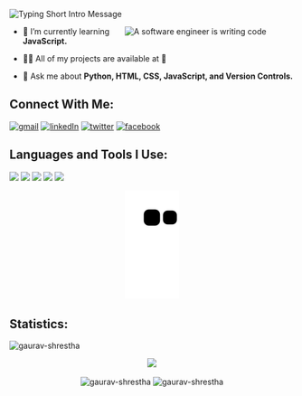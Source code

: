 <!-- GREETING -->
![Typing Short Intro Message](https://readme-typing-svg.herokuapp.com?font=Fira+Code&size=30&duration=4500&pause=750&color=07D0FF&width=750&height=80&lines=Hello%F0%9F%91%8B%2C+I'm+Gaurav+Pratap+Shrestha;Welcome+to+my+Github+Page;)



<!-- CODING GIF-->
<img align="right" src="https://media0.giphy.com/media/RbDKaczqWovIugyJmW/giphy.gif?cid=ecf05e470hyegrnfpiiaphysg73vndo2gn1mro6xrxb964gk&rid=giphy.gif&ct=g" alt="A software engineer is writing code" width="300" />



<!-- DETAILS -->
-   🌱 I’m currently learning **JavaScript.**

-   👨‍💻 All of my projects are available at <a style="text-decoration:none" href="https://github.com/gaurav-shrestha?tab=repositories" target="_blank">📁</a>

-   💬 Ask me about **Python, HTML, CSS, JavaScript, and Version Controls.**



<!-- SOCIAL MEDIAS -->
## Connect With Me:
<div> 
    <a href="mailto:gvstha10@gmail.com" target="_blank"><img src="https://img.shields.io/badge/Gmail-D14836?style=for-the-badge&logo=gmail&logoColor=white" alt="gmail" target="_blank"></a>
    <a href="https://www.linkedin.com/in/gaurav-shrestha" target="_blank"><img src="https://img.shields.io/badge/-LinkedIn-%230077B5?style=for-the-badge&logo=linkedin&logoColor=white" alt="linkedIn" target="_blank"></a>
    <a href="https://twitter.com/GvShrestha" target="_blank"><img src="https://img.shields.io/badge/Twitter-1DA1F2?style=for-the-badge&logo=twitter&logoColor=white" alt="twitter" target="blank"></a>
    <a href="https://www.facebook.com/GauravPratapStha" target="_blank"><img src="https://img.shields.io/badge/Facebook-1877F2?style=for-the-badge&logo=facebook&logoColor=white" alt="facebook" target=_blank></a> 
</div>



<!-- LANGUAGES and TOOLS -->
## Languages and Tools I Use:
![](https://img.shields.io/badge/Python-3776AB?style=for-the-badge&logo=python&logoColor=white)
![](https://img.shields.io/badge/HTML5-E34F26?style=for-the-badge&logo=html5&logoColor=white)
![](https://img.shields.io/badge/CSS3-1572B6?style=for-the-badge&logo=css3&logoColor=white)
![](https://img.shields.io/badge/JavaScript-F7DF1E?style=for-the-badge&logo=javascript&logoColor=black)
![](https://img.shields.io/badge/Git-F05032?style=for-the-badge&logo=git&logoColor=white)



<!-- CONTRIBUTION CHART -->
<p align="center">
    <!-- <img src="https://activity-graph.herokuapp.com/graph?username=gaurav-shrestha&theme=react-dark" alt="gaurav-shrestha's github activity graph"/> -->
    <!--SNAKE GAME-->
   <img src="https://github.com/gaurav-shrestha/gaurav-shrestha/blob/output/github-contribution-grid-snake.svg" alt="gaurav-shrestha's github snake maze" />
</p>



<!--  STATISTICS -->
## Statistics:
<p><img src="https://komarev.com/ghpvc/?username=gaurav-shrestha&label=Profile%20views&color=0e75b6&style=flat" alt="gaurav-shrestha"/></p>
<p align="center"><img src="https://github-readme-stats.vercel.app/api?username=gaurav-shrestha&theme=react&count_private=true&show_icons=true" height=200> </p>
<p align="center"><img src="https://github-readme-stats.vercel.app/api/top-langs?username=gaurav-shrestha&theme=react&show_icons=true&locale=en&layout=compact" alt="gaurav-shrestha" height=150/>
<img src="https://github-readme-streak-stats.herokuapp.com/?user=gaurav-shrestha&theme=react" alt="gaurav-shrestha" height=150 /> </p>
